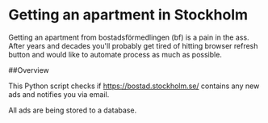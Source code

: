 # Getting an apartment in Stockholm

Getting an apartment from bostadsförmedlingen (bf) is a pain in the ass. After years and decades you'll probably get tired of hitting browser refresh button and would like to automate process as much as possible.

##Overview

This Python script checks if https://bostad.stockholm.se/ contains any new ads and notifies you via email.


All ads are being stored to a database.
